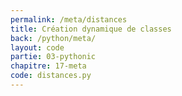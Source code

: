 ```yaml
---
permalink: /meta/distances
title: Création dynamique de classes
back: /python/meta/
layout: code
partie: 03-pythonic
chapitre: 17-meta
code: distances.py
---
```


